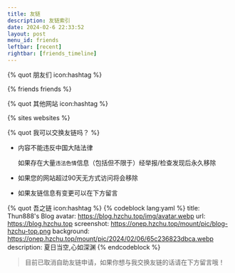 ```yaml
---
title: 友链
description: 友链索引
date: 2024-02-6 22:33:52
layout: post
menu_id: friends
leftbar: [recent]
rightbar: [friends_timeline]
---
```


{% quot 朋友们 icon:hashtag %}

{% friends friends %}

{% quot 其他网站 icon:hashtag %}

{% sites websites %}

{% quot 我可以交换友链吗？ %}

- 内容不能违反中国大陆法律

  如果存在大量`违法色情`信息（包括但不限于）经举报/检查发现后永久移除

- 如果您的网站超过90天无方式访问将会移除

- 如果友链信息有变更可以在下方留言

{% quot 吾之链 icon:hashtag %}
{% codeblock lang:yaml %}
title: Thun888's Blog
avatar: https://blog.hzchu.top/img/avatar.webp
url: https://blog.hzchu.top
screenshot: https://onep.hzchu.top/mount/pic/blog-hzchu-top.png
background: https://onep.hzchu.top/mount/pic/2024/02/06/65c236823dbca.webp
description: 夏日当空,心如深渊
{% endcodeblock %}

> 目前已取消自助友链申请，如果你想与我交换友链的话请在下方留言哦！

